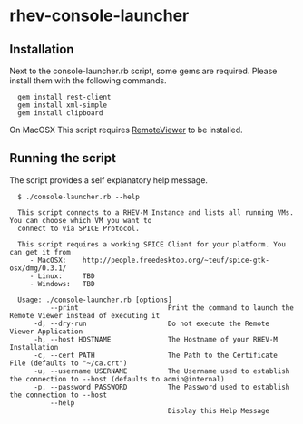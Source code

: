 # rhev-console-launcher

## Installation
Next to the console-launcher.rb script, some gems are required. Please install them with the following commands.

```
  gem install rest-client
  gem install xml-simple
  gem install clipboard
```

On MacOSX This script requires [RemoteViewer](http://people.freedesktop.org/~teuf/spice-gtk-osx/dmg/0.3.1/) to be installed.

## Running the script
The script provides a self explanatory help message.
```
  $ ./console-launcher.rb --help

  This script connects to a RHEV-M Instance and lists all running VMs. You can choose which VM you want to
  connect to via SPICE Protocol.

  This script requires a working SPICE Client for your platform. You can get it from
     - MacOSX:    http://people.freedesktop.org/~teuf/spice-gtk-osx/dmg/0.3.1/
     - Linux:     TBD
     - Windows:   TBD

  Usage: ./console-launcher.rb [options]
          --print                      Print the command to launch the Remote Viewer instead of executing it
      -d, --dry-run                    Do not execute the Remote Viewer Application
      -h, --host HOSTNAME              The Hostname of your RHEV-M Installation
      -c, --cert PATH                  The Path to the Certificate File (defaults to "~/ca.crt")
      -u, --username USERNAME          The Username used to establish the connection to --host (defaults to admin@internal)
      -p, --password PASSWORD          The Password used to establish the connection to --host
          --help
                                       Display this Help Message
```
                                       
